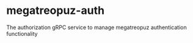 # megatreopuz-auth
The authorization gRPC service to manage megatreopuz authentication functionality

